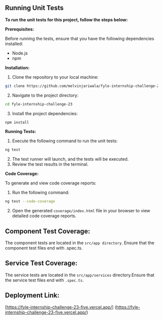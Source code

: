 ## Running Unit Tests

**To run the unit tests for this project, follow the steps below:**

**Prerequisites:**

Before running the tests, ensure that you have the following dependencies installed:

- Node.js
- npm

**Installation:**

1. Clone the repository to your local machine:

```bash
git clone https://github.com/melvinjariwala/fyle-internship-challenge-23.git
```

2. Navigate to the project directory:

```bash
cd fyle-internship-challenge-23
```

3. Install the project dependencies:

```bash
npm install
```

**Running Tests:**

1. Execute the following command to run the unit tests:

```bash
ng test
```

2. The test runner will launch, and the tests will be executed.
3. Review the test results in the terminal.

**Code Coverage:**

To generate and view code coverage reports:

1. Run the following command:

```bash
ng test --code-coverage
```

2. Open the generated `coverage/index.html` file in your browser to view detailed code coverage reports.

## Component Test Coverage:

The component tests are located in the `src/app directory`. Ensure that the component test files end with .spec.ts.

## Service Test Coverage:

The service tests are located in the `src/app/services` directory.Ensure that the service test files end with `.spec.ts`.

## Deployment Link:

[https://fyle-internship-challenge-23-five.vercel.app/] (https://fyle-internship-challenge-23-five.vercel.app/)
